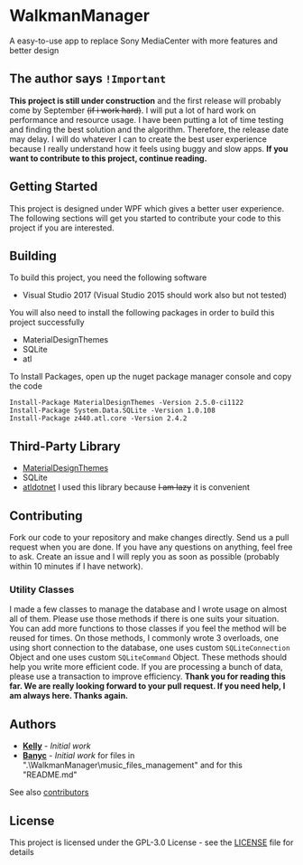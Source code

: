 ﻿# WalkmanManager
A easy-to-use app to replace Sony MediaCenter with more features and better design

## The author says `!Important`

**This project is still under construction** and the first release will probably come by September ~~(if i work hard)~~.
I will put a lot of hard work on performance and resource usage. I have been putting a lot of time testing and finding the best solution and the algorithm. Therefore, the release date may delay. I will do whatever I can to create the best user experience because I really understand how it feels using buggy and slow apps.
**If you want to contribute to this project, continue reading.**

## Getting Started

This project is designed under WPF which gives a better user experience. The following sections will get you started to contribute your code to this project if you are interested.

## Building

To build this project, you need the following software

- Visual Studio 2017 (Visual Studio 2015 should work also but not tested)

You will also need to install the following packages in order to build this project successfully
 - MaterialDesignThemes
 - SQLite
 - atl

 To Install Packages, open up the nuget package manager console and copy the code

    Install-Package MaterialDesignThemes -Version 2.5.0-ci1122
	Install-Package System.Data.SQLite -Version 1.0.108
	Install-Package z440.atl.core -Version 2.4.2

## Third-Party Library

* [MaterialDesignThemes](https://github.com/MaterialDesignInXAML/MaterialDesignInXamlToolkit)
* SQLite
* [atldotnet](https://github.com/Zeugma440/atldotnet)
I used this library because ~~I am lazy~~ it is convenient

## Contributing

Fork our code to your repository and make changes directly. Send us a pull request when you are done. If you have any questions on anything, feel free to ask. Create an issue and I will reply you as soon as possible (probably within 10 minutes if I have network).

### Utility Classes
I made a few classes to manage the database and I wrote usage on almost all of them. Please use those methods if there is one suits your situation. You can add more functions to those classes if you feel the method will be reused for times. On those methods, I commonly wrote 3 overloads, one using short connection to the database, one uses custom `SQLiteConnection` Object and one uses custom `SQLiteCommand` Object. These methods should help you write more efficient code. If you are processing a bunch of data, please use a transaction to improve efficiency.
**Thank you for reading this far. We are really looking forward to your pull request. If you need help, I am always here. Thanks again.**

## Authors

* [**Kelly**](https://github.com/guo40020) - *Initial work*
* [**Banyc**](https://github.com/Banyc) - *Initial work* for files in ".\WalkmanManager\music_files_management\" and for this "README.md"

See also [contributors](https://github.com/guo40020/WalkmanManager/graphs/contributors)

## License

This project is licensed under the GPL-3.0 License - see the [LICENSE](LICENSE) file for details


